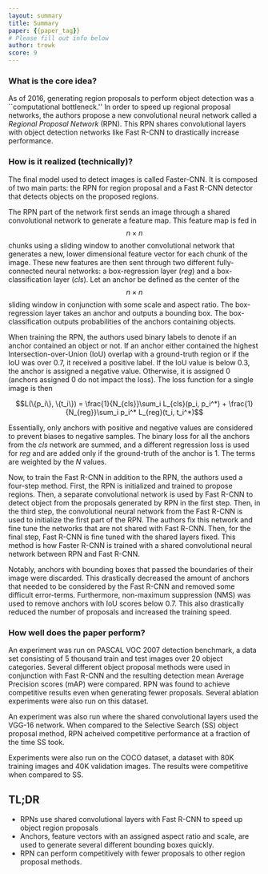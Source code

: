 ```yaml
---
layout: summary
title: Summary
paper: {{paper_tag}}
# Please fill out info below
author: trowk
score: 9
---
```


### What is the core idea?

As of 2016, generating region proposals to perform object detection was a
``computational bottleneck.'' In order to speed up regional proposal networks,
the authors propose a new convolutional neural network called a
*Regional Proposal Network* (RPN). This RPN shares convolutional layers with
object detection networks like Fast R-CNN to drastically increase performance.

### How is it realized (technically)?

The final model used to detect images is called Faster-CNN. It is composed of
two main parts: the RPN for region proposal and a Fast R-CNN detector that
detects objects on the proposed regions. 

The RPN part of the network first sends an image through a shared convolutional
network to generate a feature map. This feature map is fed in $$n \times n$$
chunks using a sliding window to another convolutional network that generates
a new, lower dimensional feature vector for each chunk of the image.
These new features are then sent through two different fully-connected neural
networks: a box-regression layer (*reg*) and a box-classification layer (*cls*).
Let an anchor be defined as the center of the $$n \times n$$ sliding window in
conjunction with some scale and aspect ratio. The box-regression layer takes an
anchor and  outputs a bounding box. The box-classification outputs
probabilities of the anchors containing objects.

When training the RPN, the authors used binary labels to denote if an anchor
contained an object or not. If an anchor either contained the highest
Intersection-over-Union (IoU) overlap with a ground-truth region or if
the IoU was over 0.7, it received a positive label. If the IoU value is below
0.3, the anchor is assigned a negative value. Otherwise, it is assigned 0
(anchors assigned 0 do not impact the loss). The loss function for a single
image is then 

$$L(\{p_i\}, \{t_i\}) = \frac{1}{N_{cls}}\sum_i L_{cls}(p_i, p_i^*) +
\frac{1}{N_{reg}}\sum_i p_i^* L_{reg}(t_i, t_i^*)$$

Essentially, only anchors with positive and negative values are considered to
prevent biases to negative samples. The binary loss for all the anchors from the
*cls* network are summed, and a different regression loss is used for *reg* and
are added only if the ground-truth of the anchor is 1. The terms are
weighted by the $N$ values.

Now, to train the Fast R-CNN in addition to the RPN, the authors used a
four-step method. First, the RPN is initialized and trained to propose regions.
Then, a separate convolutional network is used by Fast R-CNN to detect object
from the proposals generated by RPN in the first step. Then, in the third step,
the convolutional neural network from the Fast R-CNN is used to initialize the
first part of the RPN. The authors fix this network and fine tune the networks
that are not shared with Fast R-CNN. Then, for the final step, Fast R-CNN
is fine tuned with the shared layers fixed. This method is how Faster R-CNN is
trained with a shared convolutional neural network between RPN and Fast R-CNN.

Notably, anchors with bounding boxes that passed the boundaries of their image
were discarded. This drastically decreased the amount of anchors that needed
to be considered by the Fast R-CNN and removed some difficult error-terms.
Furthermore, non-maximum suppression (NMS) was used to remove anchors with IoU
scores below 0.7. This also drastically reduced the number of proposals and
increased the training speed.

### How well does the paper perform?

An experiment was run on PASCAL VOC 2007 detection benchmark, a data set
consisting of 5 thousand train and test images over 20 object categories.
Several different object proposal methods were used in conjunction with Fast
R-CNN and the resulting detection mean Average Precision scores (mAP) were
compared. RPN was found to achieve competitive results even when generating
fewer proposals. Several ablation experiments were also run on this dataset.

An experiment was also run where the shared convolutional layers used the VGG-16
network. When compared to the Selective Search (SS) object proposal method,
RPN acheived competitive performance at a fraction of the time SS took.

Experiments were also run on the COCO dataset, a dataset with 80K training
images and 40K validation images. The results were competitive when compared
to SS.


## TL;DR
* RPNs use shared convolutional layers with Fast R-CNN to speed up object region
proposals
* Anchors, feature vectors with an assigned aspect ratio and scale, are used to
generate several different bounding boxes quickly.
* RPN can perform competitively with fewer proposals to other region proposal
methods.